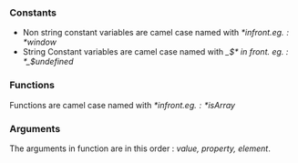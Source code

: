 ### Constants
- Non string constant variables are camel case named with *$* in front. eg. : *$window*
- String Constant variables are camel case named with *_$* in front. eg. : *_$undefined*

### Functions
Functions are camel case named with *$* in front. eg. : *$isArray*

### Arguments
The arguments in function are in this order : *value, property, element*.